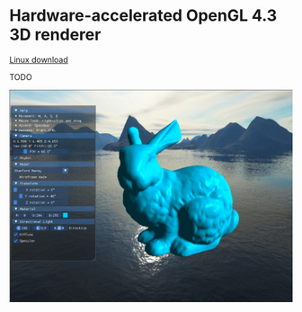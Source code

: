 # Hardware-accelerated OpenGL 4.3 3D renderer

[Linux download](https://github.com/balintkissdev/3d-renderer/releases/download/0.0.0/3DRenderer-0.0.0-linux-x86_64.AppImage)

TODO

![alt tag](doc/img/demo.png)
